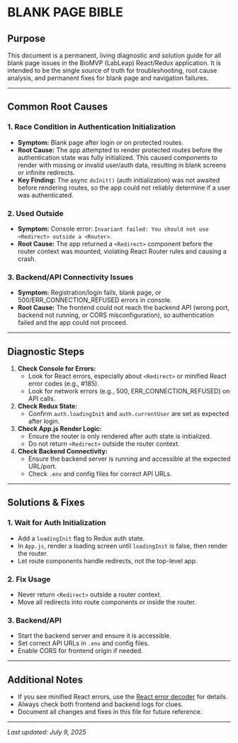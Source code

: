 # BLANK PAGE BIBLE

## Purpose
This document is a permanent, living diagnostic and solution guide for all blank page issues in the BioMVP (LabLeap) React/Redux application. It is intended to be the single source of truth for troubleshooting, root cause analysis, and permanent fixes for blank page and navigation failures.

---

## Common Root Causes

### 1. Race Condition in Authentication Initialization
- **Symptom:** Blank page after login or on protected routes.
- **Root Cause:** The app attempted to render protected routes before the authentication state was fully initialized. This caused components to render with missing or invalid user/auth data, resulting in blank screens or infinite redirects.
- **Key Finding:** The async `doInit()` (auth initialization) was not awaited before rendering routes, so the app could not reliably determine if a user was authenticated.

### 2. <Redirect> Used Outside <Router>
- **Symptom:** Console error: `Invariant failed: You should not use <Redirect> outside a <Router>`.
- **Root Cause:** The app returned a `<Redirect>` component before the router context was mounted, violating React Router rules and causing a crash.

### 3. Backend/API Connectivity Issues
- **Symptom:** Registration/login fails, blank page, or 500/ERR_CONNECTION_REFUSED errors in console.
- **Root Cause:** The frontend could not reach the backend API (wrong port, backend not running, or CORS misconfiguration), so authentication failed and the app could not proceed.

---

## Diagnostic Steps
1. **Check Console for Errors:**
   - Look for React errors, especially about `<Redirect>` or minified React error codes (e.g., #185).
   - Look for network errors (e.g., 500, ERR_CONNECTION_REFUSED) on API calls.
2. **Check Redux State:**
   - Confirm `auth.loadingInit` and `auth.currentUser` are set as expected after login.
3. **Check App.js Render Logic:**
   - Ensure the router is only rendered after auth state is initialized.
   - Do not return `<Redirect>` outside the router context.
4. **Check Backend Connectivity:**
   - Ensure the backend server is running and accessible at the expected URL/port.
   - Check `.env` and config files for correct API URLs.

---

## Solutions & Fixes

### 1. Wait for Auth Initialization
- Add a `loadingInit` flag to Redux auth state.
- In `App.js`, render a loading screen until `loadingInit` is false, then render the router.
- Let route components handle redirects, not the top-level app.

### 2. Fix <Redirect> Usage
- Never return `<Redirect>` outside a router context.
- Move all redirects into route components or inside the router.

### 3. Backend/API
- Start the backend server and ensure it is accessible.
- Set correct API URLs in `.env` and config files.
- Enable CORS for frontend origin if needed.

---

## Additional Notes
- If you see minified React errors, use the [React error decoder](https://reactjs.org/docs/error-decoder.html) for details.
- Always check both frontend and backend logs for clues.
- Document all changes and fixes in this file for future reference.

---

_Last updated: July 9, 2025_
